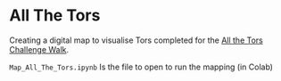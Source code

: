 # All The Tors  
Creating a digital map to visualise Tors completed for the [All the Tors Challenge Walk](https://allthetorschallenge.com/).

`Map_All_The_Tors.ipynb` Is the file to open to run the mapping (in Colab)
